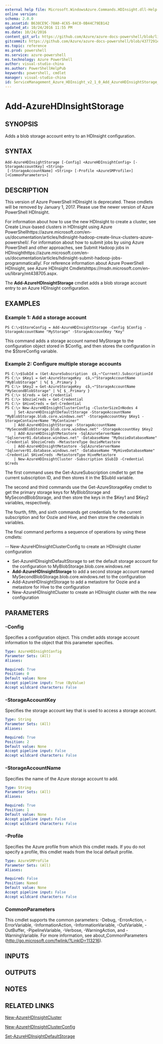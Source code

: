 ```yaml
---
external help file: Microsoft.WindowsAzure.Commands.HDInsight.dll-Help.xml
online version: 
schema: 2.0.0
ms.assetid: B638CE9C-78A0-4C65-84C0-0B44C79EB142
updated_at: 10/24/2016 11:55 PM
ms.date: 10/24/2016
content_git_url: https://github.com/Azure/azure-docs-powershell/blob/live/azureps-cmdlets-docs/ServiceManagement/Azure.HDInsight/v2.1.0/Add-AzureHDInsightStorage.md
gitcommit: https://github.com/Azure/azure-docs-powershell/blob/4377291ee360e58e2c1c5d644155daf6a0279055/azureps-cmdlets-docs/ServiceManagement/Azure.HDInsight/v2.1.0/Add-AzureHDInsightStorage.md
ms.topic: reference
ms.prod: powershell
ms.service: azure-powershell
ms.technology: Azure PowerShell
author: visual-studio-china
ms.author: PowerShellHelpPub
keywords: powershell, cmdlet
manager: visual-studio-china
id: ServiceManagement_Azure_HDInsight_v2_1_0_Add_AzureHDInsightStorage_md
---
```


# Add-AzureHDInsightStorage

## SYNOPSIS
Adds a blob storage account entry to an HDInsight configuration.

## SYNTAX

```
Add-AzureHDInsightStorage [-Config] <AzureHDInsightConfig> [-StorageAccountKey] <String>
 [-StorageAccountName] <String> [-Profile <AzureSMProfile>] [<CommonParameters>]
```

## DESCRIPTION
This version of Azure PowerShell HDInsight is deprecated.
These cmdlets will be removed by January 1, 2017.
Please use the newer version of Azure PowerShell HDInsight.

For information about how to use the new HDInsight to create a cluster, see Create Linux-based clusters in HDInsight using Azure PowerShellhttps://azure.microsoft.com/en-us/documentation/articles/hdinsight-hadoop-create-linux-clusters-azure-powershell/.
For information about how to submit jobs by using Azure PowerShell and other approaches, see Submit Hadoop jobs in HDInsighthttps://azure.microsoft.com/en-us/documentation/articles/hdinsight-submit-hadoop-jobs-programmatically/.
For reference information about Azure PowerShell HDInsight, see Azure HDInsight Cmdletshttps://msdn.microsoft.com/en-us/library/mt438705.aspx.

The **Add-AzureHDInsightStorage** cmdlet adds a blob storage account entry to an Azure HDInsight configuration.

## EXAMPLES

### Example 1: Add a storage account
```
PS C:\>$StoreConfig = Add-AzureHDInsightStorage -Config $Config -StorageAccountName "MyStorage" -StorageAccountKey "Key"
```

This command adds a storage account named MyStorage to the configuration object stored in $Config, and then stores the configuration in the $StoreConfig variable.

### Example 2: Configure multiple storage accounts
```
PS C:\>$SubId = (Get-AzureSubscription  ¢â‚¬"Current).SubscriptionId
PS C:\> $Key1 = Get-AzureStorageKey  ¢â‚¬"StorageAccountName "MyBlobStorage" | %{ $_.Primary }
PS C:\> $Key2 = Get-AzureStorageKey  ¢â‚¬"StorageAccountName "MySecondBlobStorage" | %{ $_.Primary }
PS C:\> $Creds = Get-Credential
PS C:\> $OozieCreds = Get-Credential
PS C:\> $HiveCreds = Get-Credential
PS C:\> New-AzureHDInsightClusterConfig -ClusterSizeInNodes 4 
    | Set-AzureHDInsightDefaultStorage -StorageAccountName "MyBlobStorage.blob.core.windows.net" -StorageAccountKey $Key1 -StorageContainerName "MyContainer" 
    | Add-AzureHDInsightStorage -StorageAccountName "MySecondBlobStorage.blob.core.windows.net" -StorageAccountKey $Key2 
    | Add-AzureHDInsightMetastore -SqlAzureServerName "Sqlserver01.database.windows.net" -DatabaseName "MyOozieDatabaseName" -Credential $OozieCreds -MetastoreType OozieMetastore 
    | Add-AzureHDInsightMetastore -SqlAzureServerName "Sqlserver01.database.windows.net" -DatabaseName "MyHiveDatabaseName" -Credential $HiveCreds -MetastoreType HiveMetastore 
    | New-AzureHDInsightCluster -Subscription $SubID -Credential $Creds
```

The first command uses the Get-AzureSubscription cmdlet to get the current subscription ID, and then stores it in the $SubId variable.

The second and third commands use the Get-AzureStorageKey cmdlet to get the primary storage keys for MyBlobStorage and MySecondBlobStorage, and then store the keys in the $Key1 and $Key2 variables, respectively.

The fourth, fifth, and sixth commands get credentials for the current subscription and for Oozie and Hive, and then store the credentials in variables.

The final command performs a sequence of operations by using these cmdlets:

 -- New-AzureHDInsightClusterConfig to create an HDInsight cluster configuration
- Set-AzureHDInsightDefaultStorage to set the default storage account for the configuration to MyBlobStorage.blob.core.windows.net
- **Add-AzureHDInsightStorage** to add a second storage account named MySecondBlobStorage.blob.core.windows.net to the configuration
- Add-AzureHDInsightStorage to add a metastore for Oozie and a metastore for Hive to the configuration
- New-AzureHDInsightCluster to create an HDInsight cluster with the new configuration

## PARAMETERS

### -Config
Specifies a configuration object.
This cmdlet adds storage account information to the object that this parameter specifies.

```yaml
Type: AzureHDInsightConfig
Parameter Sets: (All)
Aliases: 

Required: True
Position: 0
Default value: None
Accept pipeline input: True (ByValue)
Accept wildcard characters: False
```

### -StorageAccountKey
Specifies the storage account key that is used to access a storage account.

```yaml
Type: String
Parameter Sets: (All)
Aliases: 

Required: True
Position: 2
Default value: None
Accept pipeline input: False
Accept wildcard characters: False
```

### -StorageAccountName
Specifies the name of the Azure storage account to add.

```yaml
Type: String
Parameter Sets: (All)
Aliases: 

Required: True
Position: 1
Default value: None
Accept pipeline input: False
Accept wildcard characters: False
```

### -Profile
Specifies the Azure profile from which this cmdlet reads.
If you do not specify a profile, this cmdlet reads from the local default profile.

```yaml
Type: AzureSMProfile
Parameter Sets: (All)
Aliases: 

Required: False
Position: Named
Default value: None
Accept pipeline input: False
Accept wildcard characters: False
```

### CommonParameters
This cmdlet supports the common parameters: -Debug, -ErrorAction, -ErrorVariable, -InformationAction, -InformationVariable, -OutVariable, -OutBuffer, -PipelineVariable, -Verbose, -WarningAction, and -WarningVariable. For more information, see about_CommonParameters (http://go.microsoft.com/fwlink/?LinkID=113216).

## INPUTS

## OUTPUTS

## NOTES

## RELATED LINKS

[New-AzureHDInsightCluster](xref:ServiceManagement/Azure.HDInsight/v2.1.0/New-AzureHDInsightCluster.md)

[New-AzureHDInsightClusterConfig](xref:ServiceManagement/Azure.HDInsight/v2.1.0/New-AzureHDInsightClusterConfig.md)

[Set-AzureHDInsightDefaultStorage](xref:ServiceManagement/Azure.HDInsight/v2.1.0/Set-AzureHDInsightDefaultStorage.md)


